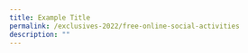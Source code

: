 ```yaml
---
title: Example Title
permalink: /exclusives-2022/free-online-social-activities
description: ""
---
```

